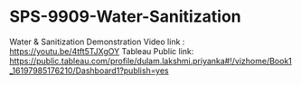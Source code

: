 # SPS-9909-Water-Sanitization
Water &amp; Sanitization
Demonstration Video link : 
https://youtu.be/4tft5TJXgOY
Tableau Public link:
https://public.tableau.com/profile/dulam.lakshmi.priyanka#!/vizhome/Book1_16197985176210/Dashboard1?publish=yes
